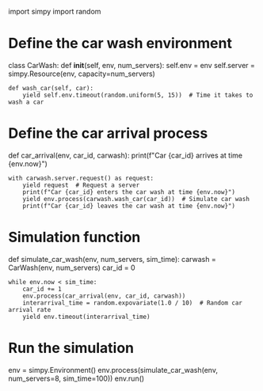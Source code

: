 import simpy
import random


# Define the car wash environment
class CarWash:
    def __init__(self, env, num_servers):
        self.env = env
        self.server = simpy.Resource(env, capacity=num_servers)

    def wash_car(self, car):
        yield self.env.timeout(random.uniform(5, 15))  # Time it takes to wash a car


# Define the car arrival process
def car_arrival(env, car_id, carwash):
    print(f"Car {car_id} arrives at time {env.now}")

    with carwash.server.request() as request:
        yield request  # Request a server
        print(f"Car {car_id} enters the car wash at time {env.now}")
        yield env.process(carwash.wash_car(car_id))  # Simulate car wash
        print(f"Car {car_id} leaves the car wash at time {env.now}")


# Simulation function
def simulate_car_wash(env, num_servers, sim_time):
    carwash = CarWash(env, num_servers)
    car_id = 0

    while env.now < sim_time:
        car_id += 1
        env.process(car_arrival(env, car_id, carwash))
        interarrival_time = random.expovariate(1.0 / 10)  # Random car arrival rate
        yield env.timeout(interarrival_time)


# Run the simulation
env = simpy.Environment()
env.process(simulate_car_wash(env, num_servers=8, sim_time=100))
env.run()
